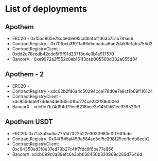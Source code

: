 # List of deployments

## Apothem

- ERC20 - 0xf5bc805e78c4e09e95cd304bf13635751b781ac6
- ContractRegistry - 0x70fbcb31911a66d5cbadca6ae2da56e1aba755d2
- ContractRegistryClient - 0xdd2e78ecdb42cdd5f9f91d23713c4e0b1a917570
- BancorX - 0xe9972a2f552c0eb151f3cab005500d382a055d84

## Apothem - 2

- ERC20 -
- ContractRegistry - xdc62b2fd6a4c50294cca178d0e7a8cf1b69f116124
- ContractRegistryClient - xdc955ddb9f74dea4de365c01bc274ce232f89d00e3
- BancorX - xdc9d7b74d94d79ee8218bee3e1450d61ee359523e1

## Apothem USDT

- ERC20: 0x71c3a9ad5a7751d7022522e3033980e0076ffbde
- ContractRegistry: 0x04f645af459a584ae5cf5c298f29ecffedb8ecb2
- ContractRegistryClient: 0xc64350ed3f8e37ed79b27c4ff7fdc6f6be77e856
- BancorX: xdcb099c0a39efc6a3bb068450b330969c280d7646d
